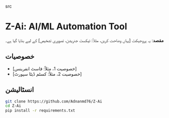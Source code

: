 src
# Z-Ai: AI/ML Automation Tool  
**مقصد**: یہ پروجیکٹ [یہاں وضاحت کریں، مثلاً: ٹیکسٹ جنریشن، تصووری تشخیص] کے لیے بنایا گیا ہے۔  

## خصوصیات  
- [خصوصیت 1، مثلاً: فاسٹ انفرینس]  
- [خصوصیت 2، مثلاً: کسٹم ڈیٹا سپورٹ]  

## انسٹالیشن  
```bash
git clone https://github.com/Adnanmd76/Z-Ai
cd Z-Ai
pip install -r requirements.txt
